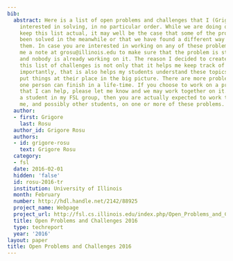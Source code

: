 ```yaml
---
bib:
  abstract: Here is a list of open problems and challenges that I (Grigore Rosu) am
    interested in solving, in no particular order. While we are doing our best to
    keep this list actual, it may well be the case that some of the problems have
    been solved in the meanwhile or that we have found a different way to approach
    them. In case you are interested in working on any of these problems, please send
    me a note at grosu@illinois.edu to make sure that the problem is still actual
    and nobody is already working on it. The reason I decided to create and maintain
    this list of challenges is not only that it helps me keep track of them, but more
    importantly, that is also helps my students understand these topics better and
    put things at their place in the big picture. There are more problems here than
    one person can finish in a life-time. If you choose to work on a problem and believe
    that I can help, please let me know and we may work together on it. If you are
    a student in my FSL group, then you are actually expected to work together with
    me, and possibly other students, on one or more of these problems.
  author:
  - first: Grigore
    last: Rosu
  author_id: Grigore Rosu
  authors:
  - id: grigore-rosu
    text: Grigore Rosu
  category:
  - fsl
  date: 2016-02-01
  hidden: 'false'
  id: rosu-2016-tr
  institution: University of Illinois
  month: February
  number: http://hdl.handle.net/2142/88925
  project_name: Webpage
  project_url: http://fsl.cs.illinois.edu/index.php/Open_Problems_and_Challenges
  title: Open Problems and Challenges 2016
  type: techreport
  year: '2016'
layout: paper
title: Open Problems and Challenges 2016
---
```

